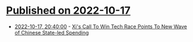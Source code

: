 # [Published on 2022-10-17](index.md)

* [2022-10-17, 20:40:00](https://tech.slashdot.org/story/22/10/17/1839242/xis-call-to-win-tech-race-points-to-new-wave-of-chinese-state-led-spending?utm_source=rss1.0mainlinkanon&utm_medium=feed) - [Xi's Call To Win Tech Race Points To New Wave of Chinese State-led Spending](https://tech.slashdot.org/story/22/10/17/1839242/xis-call-to-win-tech-race-points-to-new-wave-of-chinese-state-led-spending?utm_source=rss1.0mainlinkanon&utm_medium=feed)
